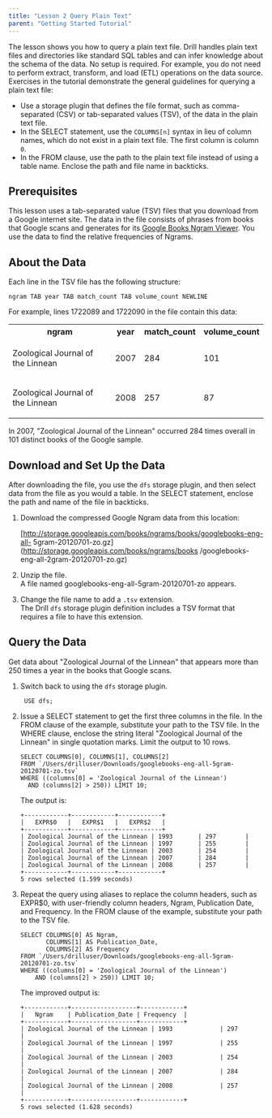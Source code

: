 ```yaml
---
title: "Lesson 2 Query Plain Text"
parent: "Getting Started Tutorial"
---
```

The lesson shows you how to query a plain text file. Drill handles plain text
files and directories like standard SQL tables and can infer knowledge about
the schema of the data. No setup is required. For example, you do not need to
perform extract, transform, and load (ETL) operations on the data source.
Exercises in the tutorial demonstrate the general guidelines for querying a
plain text file:

  * Use a storage plugin that defines the file format, such as comma-separated (CSV) or tab-separated values (TSV), of the data in the plain text file.
  * In the SELECT statement, use the `COLUMNS[n]` syntax in lieu of column names, which do not exist in a plain text file. The first column is column `0`.
  * In the FROM clause, use the path to the plain text file instead of using a table name. Enclose the path and file name in backticks. 

## Prerequisites

This lesson uses a tab-separated value (TSV) files that you download from a
Google internet site. The data in the file consists of phrases from books that
Google scans and generates for its [Google Books Ngram
Viewer](http://storage.googleapis.com/books/ngrams/books/datasetsv2.html). You
use the data to find the relative frequencies of Ngrams.

## About the Data

Each line in the TSV file has the following structure:

`ngram TAB year TAB match_count TAB volume_count NEWLINE`

For example, lines 1722089 and 1722090 in the file contain this data:

<table class="confluenceTable"><tbody><tr><th class="confluenceTh">ngram</th><th class="confluenceTh">year</th><th colspan="1" class="confluenceTh">match_count</th><th class="confluenceTh">volume_count</th></tr><tr><td class="confluenceTd"><p class="p1">Zoological Journal of the Linnean</p></td><td class="confluenceTd">2007</td><td colspan="1" class="confluenceTd">284</td><td class="confluenceTd">101</td></tr><tr><td colspan="1" class="confluenceTd"><p class="p1">Zoological Journal of the Linnean</p></td><td colspan="1" class="confluenceTd">2008</td><td colspan="1" class="confluenceTd">257</td><td colspan="1" class="confluenceTd">87</td></tr></tbody></table> 
  
In 2007, "Zoological Journal of the Linnean" occurred 284 times overall in 101
distinct books of the Google sample.

## Download and Set Up the Data

After downloading the file, you use the `dfs` storage plugin, and then select
data from the file as you would a table. In the SELECT statement, enclose the
path and name of the file in backticks.

  1. Download the compressed Google Ngram data from this location:  
    
     [http://storage.googleapis.com/books/ngrams/books/googlebooks-eng-all-
5gram-20120701-zo.gz](http://storage.googleapis.com/books/ngrams/books
/googlebooks-eng-all-2gram-20120701-zo.gz)

  2. Unzip the file.  
     A file named googlebooks-eng-all-5gram-20120701-zo appears.

  3. Change the file name to add a `.tsv` extension.  
The Drill `dfs` storage plugin definition includes a TSV format that requires
a file to have this extension.

## Query the Data

Get data about "Zoological Journal of the Linnean" that appears more than 250
times a year in the books that Google scans.

  1. Switch back to using the `dfs` storage plugin.
  
          USE dfs;

  2. Issue a SELECT statement to get the first three columns in the file. In the FROM clause of the example, substitute your path to the TSV file. In the WHERE clause, enclose the string literal "Zoological Journal of the Linnean" in single quotation marks. Limit the output to 10 rows.
     
         SELECT COLUMNS[0], COLUMNS[1], COLUMNS[2]
         FROM `/Users/drilluser/Downloads/googlebooks-eng-all-5gram-20120701-zo.tsv`
         WHERE ((columns[0] = 'Zoological Journal of the Linnean')
           AND (columns[2] > 250)) LIMIT 10;
           
     The output is:
     
         +------------+------------+------------+
         |   EXPR$0   |   EXPR$1   |   EXPR$2   |
         +------------+------------+------------+
         | Zoological Journal of the Linnean | 1993       | 297        |
         | Zoological Journal of the Linnean | 1997       | 255        |
         | Zoological Journal of the Linnean | 2003       | 254        |
         | Zoological Journal of the Linnean | 2007       | 284        |
         | Zoological Journal of the Linnean | 2008       | 257        |
         +------------+------------+------------+
         5 rows selected (1.599 seconds)

  3. Repeat the query using aliases to replace the column headers, such as EXPR$0, with user-friendly column headers, Ngram, Publication Date, and Frequency. In the FROM clause of the example, substitute your path to the TSV file. 
  
         SELECT COLUMNS[0] AS Ngram,
                COLUMNS[1] AS Publication_Date,
                COLUMNS[2] AS Frequency
         FROM `/Users/drilluser/Downloads/googlebooks-eng-all-5gram-20120701-zo.tsv`
         WHERE ((columns[0] = 'Zoological Journal of the Linnean')
             AND (columns[2] > 250)) LIMIT 10;

     The improved output is:

         +------------+------------------+------------+
         |   Ngram    | Publication_Date | Frequency  |
         +------------+------------------+------------+
         | Zoological Journal of the Linnean | 1993             | 297        |
         | Zoological Journal of the Linnean | 1997             | 255        |
         | Zoological Journal of the Linnean | 2003             | 254        |
         | Zoological Journal of the Linnean | 2007             | 284        |
         | Zoological Journal of the Linnean | 2008             | 257        |
         +------------+------------------+------------+
         5 rows selected (1.628 seconds)

